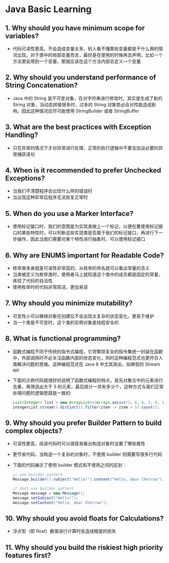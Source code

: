 # Java Basic Learning


## 1. Why should you have minimum scope for variables?

* 代码可读性更高，不会造成变量太多、别人看不懂那些变量都是干什么用的情况出现。对于类中的局部变量而言，最好是在使用的时候再去声明，比如一个方法里会用到一个变量，那就应该在这个方法内部去定义一个变量

## 2. Why should you understand performance of String Concatenation?

* Java 中的 String 是不可变对象，在对字符串进行修改时，其实是生成了新的 String 对象，当动态拼接很多时，过多的 String 对象势必会对性能造成影响，因此这种情况应尽可能使用 StringBuilder 或者 StringBuffer

## 3. What are the best practices with Exception Handling?

* 只在异常的情况下才对异常进行处理，正常的执行逻辑中不要去加没必要的异常捕获语句

## 4. When is it recommended to prefer Unchecked Exceptions?

* 当我们不清楚程序会出现什么样的错误时
* 当出现这种异常后程序无法恢复正常时

## 5. When do you use a Marker Interface?

* 使用标记接口时，我们的意图是为实现类做上一个标记，以便在要使用标记接口的某些特性时，可以判断这些实现类是否属于我们的标记接口，再进行下一步操作，因此当我们需要对某个特性进行抽象时，可以使用标记接口

## 6. Why are ENUMS important for Readable Code?

* 枚举类本身就是可读性非常高的，从枚举的命名就可以看出常量的含义
* 当类被定义为枚举类时，使用者马上就知道这个类中的成员都是固定的常量，体现了代码的自洽性
* 使用枚举时的代码非常简洁，更加易读

## 7. Why should you minimize mutability?

* 可变性小可以确保对象在创建后不会出现太复杂的状态变化，更易于维护
* 当一个类是不可变时，这个类的实例对象是线程安全的

## 8. What is functional programming?

* 函数式编程不同于传统的指令式编程，它将繁琐复杂的指令集统一封装在函数中，外部调用时不必关注函数内部的状态变化，同时这种编程范式也更符合人类解决问题的思维。这种编程范式在 Java 8 中尤其突出，如典型的 Stream api

* 下面的示例代码就很好的说明了函数式编程的特点，首先对集合中的元素进行去重，再筛选出大于 5 的元素，最后统计一共有多少个，这种方式与我们正常处理问题的逻辑思路是一致的:  
  
    ````java
    List<Integer> list = new ArrayList<>(Arrays.asList(1, 6, 6, 3, 8, 10, 10));
    integerList.stream().distinct().filter(item -> item > 5).count();
    ````


## 9. Why should you prefer Builder Pattern to build complex objects?

* 可读性更高，阅读代码时可以很容易看出构造对象时设置了哪些属性
* 更节省代码，当构造一个复杂的对象时，不使用 builder 则需要写很多行代码
* 下面的代码展示了使用 builder 模式和不使用之间的区别：  
  
    ````java
    // use builder pattern
    Message.builder().subject("Hello!").content("Hello, dear Cherrow").build();
    ````

    ````java
    // dont use builder pattern
    Message message = new Message();
    message.setSubject("Hello!");
    message.setContent("Hello, dear Cherrow");
    ````


## 10. Why should you avoid floats for Calculations?

* 浮点型（即 float）数值进行计算时会造成精度的损失

## 11. Why should you build the riskiest high priority features first?
